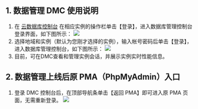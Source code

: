 ## 1. 数据管理 DMC 使用说明
1. 在 [云数据库控制台](http://console.tcecqpoc.fsphere.cn/cdb) 在相应实例的操作栏单击【登录】，进入数据库管理控制台登录界面，如下图所示：
![](http://imgcache.tcecqpoc.fsphere.cn/image/mc.qcloudimg.com/static/img/e88ef23e20a2bb9870c23063a267fe0f/image.png)
2. 选择地域和实例（默认为您刚才选择的实例），输入帐号密码后单击【登录】，进入数据库管理控制台，如下图所示：
![](http://imgcache.tcecqpoc.fsphere.cn/image/mc.qcloudimg.com/static/img/51a078f9117cc5ec1e9765ff727ac42b/image.png)
3. 目前，可在DMC查看和管理实例会话，并展示实例实时性能信息。

## 2. 数据管理上线后原 PMA（PhpMyAdmin）入口
1. 登录 DMC 控制台后，在顶部导航条单击【返回 PMA】即可进入原 PMA 页面，无需重新登录。
![](http://imgcache.tcecqpoc.fsphere.cn/image/mc.qcloudimg.com/static/img/5f2815afe1e80a5f10600e574218d2c9/image.png)
